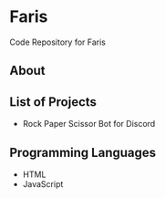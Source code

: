 # Faris
Code Repository for Faris

## About
## List of Projects
- Rock Paper Scissor Bot for Discord

## Programming Languages
- HTML
- JavaScript
